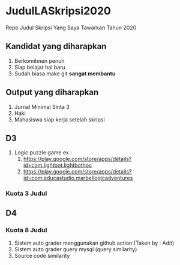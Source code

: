 # JudulLASkripsi2020

Repo Judul Skripsi Yang Saya Tawarkan Tahun 2020

## Kandidat yang diharapkan

1. Berkomitmen penuh
2. Siap belajar hal baru
3. Sudah biasa make git **sangat membantu**

## Output yang diharapkan

1. Jurnal Minimal Sinta 3
2. Haki
3. Mahasiswa siap kerja setelah skripsi

## D3

1. Logic puzzle game ex :
   1. https://play.google.com/store/apps/details?id=com.lightbot.lightbothoc
   2. https://play.google.com/store/apps/details?id=com.educastudio.marbellogicadventures

### Kuota 3 Judul

## D4

### Kuota 8 Judul

1. Sistem auto grader menggunakan github action (Taken by : Adit)
2. Sistem auto grader query mysql (query similarity)
3. Source code similarity
